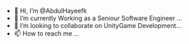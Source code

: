 - 👋 Hi, I’m @AbdulHayeefk
- 🌱 I’m currently Working as a Seniour Software Engineer ...
- 💞️ I’m looking to collaborate on UnityGame Development...
- 📫 How to reach me ...

<!---
AbdulHayeefk/AbdulHayeefk is a ✨ special ✨ repository because its `README.md` (this file) appears on your GitHub profile.
You can click the Preview link to take a look at your changes.
--->
